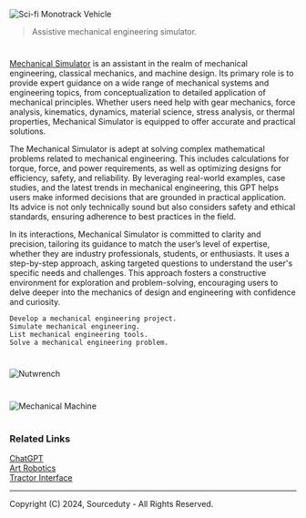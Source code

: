 ![Sci-fi Monotrack Vehicle](https://github.com/user-attachments/assets/1aae9c6d-172d-4b13-ab60-a68a8d452e46)

> Assistive mechanical engineering simulator.

#

[Mechanical Simulator](https://chatgpt.com/g/g-tDh9fIgp2-mechanical-simulator) is an assistant in the realm of mechanical engineering, classical mechanics, and machine design. Its primary role is to provide expert guidance on a wide range of mechanical systems and engineering topics, from conceptualization to detailed application of mechanical principles. Whether users need help with gear mechanics, force analysis, kinematics, dynamics, material science, stress analysis, or thermal properties, Mechanical Simulator is equipped to offer accurate and practical solutions.

The Mechanical Simulator is adept at solving complex mathematical problems related to mechanical engineering. This includes calculations for torque, force, and power requirements, as well as optimizing designs for efficiency, safety, and reliability. By leveraging real-world examples, case studies, and the latest trends in mechanical engineering, this GPT helps users make informed decisions that are grounded in practical application. Its advice is not only technically sound but also considers safety and ethical standards, ensuring adherence to best practices in the field.

In its interactions, Mechanical Simulator is committed to clarity and precision, tailoring its guidance to match the user’s level of expertise, whether they are industry professionals, students, or enthusiasts. It uses a step-by-step approach, asking targeted questions to understand the user's specific needs and challenges. This approach fosters a constructive environment for exploration and problem-solving, encouraging users to delve deeper into the mechanics of design and engineering with confidence and curiosity.

```
Develop a mechanical engineering project.
Simulate mechanical engineering.
List mechanical engineering tools.
Solve a mechanical engineering problem.
```

#
![Nutwrench](https://github.com/user-attachments/assets/d7b1b931-912c-45ba-9122-0da2752f62de)
#
![Mechanical Machine](https://github.com/user-attachments/assets/7c1c879e-c6ef-4656-83ce-dbcc5c0567bd)

#
### Related Links

[ChatGPT](https://github.com/sourceduty/ChatGPT)
<br>
[Art Robotics](https://github.com/sourceduty/Art_Robotics)
<br>
[Tractor Interface](https://github.com/sourceduty/Tractor_Interface)

***
Copyright (C) 2024, Sourceduty - All Rights Reserved.
